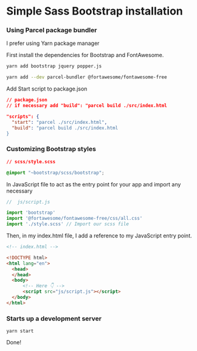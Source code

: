 # Simple Sass Bootstrap installation

### Using Parcel package bundler
I prefer using Yarn package manager 

First install the dependencies for Bootstrap and FontAwesome.

```bash
yarn add bootstrap jquery popper.js

yarn add --dev parcel-bundler @fortawesome/fontawesome-free
```

Add Start script to package.json

```json
// package.json
// if necessary add "build": "parcel build ./src/index.html

"scripts": {
  "start": "parcel ./src/index.html",
  "build": "parcel build ./src/index.html
}
```
### Customizing Bootstrap styles 
```css
// scss/style.scss

@import "~bootstrap/scss/bootstrap";
```

In JavaScript file to act as the entry point for your app and import any necessary
```javaScript
//  js/script.js

import 'bootstrap'
import '@fortawesome/fontawesome-free/css/all.css'
import './style.scss' // Import our scss file
```
Then, in my index.html file, I add a reference to my JavaScript entry point.

```html
<!-- index.html -->

<!DOCTYPE html>
<html lang="en">
  <head>
  </head>
  <body>
      <!-- Here 👇 -->
      <script src="js/script.js"></script>
  </body>
</html>
```
### Starts up a development server 
```bahs
yarn start
````
Done!

